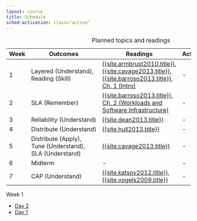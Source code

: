 ```yaml
---
layout: course
title: Schedule
sched-activation: class="active"
---
```

<table class="commentary table">
<caption>Planned topics and readings</caption>
<thead><tr>
<th scope="col">Week</th><th scope="col">Outcomes</th><th scope="col">Readings</th><th scope="col">Activities</th><th scope="col">Assignments</th>
</tr></thead>
<tbody>
<tr>
<td>1</td><td>Layered&nbsp;(Understand), Reading&nbsp;(Skill)</td><td><a href="{{site.armbrust2010.url}}">{{site.armbrust2010.title}}</a>, <a href="{{site.cavage2013.url}}">{{site.cavage2013.title}}</a>, <a href="{{site.brroso2013.url}}">{{site.barroso2013.title}}, Ch. 1&nbsp;(Intro)</a></td><td>-</td><td>AWS ID</td>
</tr>
<tr>
<td>2</td><td>SLA&nbsp;(Remember)</td><td><a href="{{site.brroso2013.url}}">{{site.barroso2013.title}}, Ch. 2&nbsp;(Workloads and Software Infrastructure)</a></td><td>-</td><td>Python</td>
</tr>
<tr>
<td>3</td><td>Reliability&nbsp;(Understand)</td><td><a href="{{site.dean2013.url}}">{{site.dean2013.title}}</a></td><td>-</td><td>Server</td>
</tr>
<tr>
<td>4</td><td>Distribute&nbsp;(Understand)</td><td><a href="{{site.hull2013.url}}">{{site.hull2013.title}}</a></td><td>-</td><td>Server single</td>
</tr>
<tr>
<td>5</td><td>Distribute&nbsp;(Apply), Tune&nbsp;(Understand), SLA&nbsp;(Understand)</td><td><a href="{{site.cavage2013.url}}">{{site.cavage2013.title}}</a></td><td>-</td><td>Server distribute</td>
</tr>
<tr>
<td>6</td><td>Midterm</td><td>-</td><td>-</td><td>DEBUG5-A</td>
</tr>
<tr>
<td>7</td><td>CAP&nbsp;(Understand)</td><td><a href="{{site.katsov2012.url}}">{{site.katsov2012.title}}</a>, <a href="{{site.vogels2009.url}}">{{site.vogels2009.title}}</a></td><td>-</td><td>-</td>
</tr>
<!--
<tr>
<td>8</td><td>Cluster&nbsp;(Understand)</td><td><a href="{{site.brewer2012.url}}">{{site.brewer2012.title}}</a>, <a href="{{site.helland2013.url}}">{{site.helland2013.title}}</a>, <a href="{{site.tseitlin2013.url}}">{{site.tseitlin2013.title}}</a></td><td>-</td><td>-</td>
</tr>
<tr>
<td>9</td><td>CAP&nbsp;(Apply), Privacy&nbsp;(Understand)</td><td><a href="site.hamilton2007.url">{{site.hamilton2007.title}}</a></td><td>-</td><td>-</td>
</tr>
<tr>
<td>10</td><td>CAP&nbsp;(Analyze)</td><td><a href="{{site.li2010.url}}">{{site.li2010.title}}</a></td><td>-</td><td>-</td>
</tr>
<tr>
<td>11</td><td>Tune&nbsp;(Evaluate)</td><td><a href="{{site.brroso2013.url}}">{{site.barroso2013.title}}, Ch. 7&nbsp;(Failures)</a></td><td>-</td><td>-</td>
</tr>
<tr>
<td>12</td><td>Cluster&nbsp;(Create), Reliability&nbsp;(Create)</td><td><a href="{{site.brroso2013.url}}">{{site.barroso2013.title}}, Ch. 8&nbsp;(Closing remarks)</a></td><td>-</td><td>-</td>
</tr>
<tr>
<td>13</td><td>Cluster&nbsp;(Create), Reliability&nbsp;(Create)</td><td><a href="{{site.shute2013.url}}">{{site.shute2013.title}}</a></td><td>-</td><td>-</td>
</tr>
-->
</tbody>
</table>

Week 1

* [Day 2](Week1-Day2.html "Week 1, Day 2")
* [Day 1](Week1-Day1.html "Week 1, Day 1")
